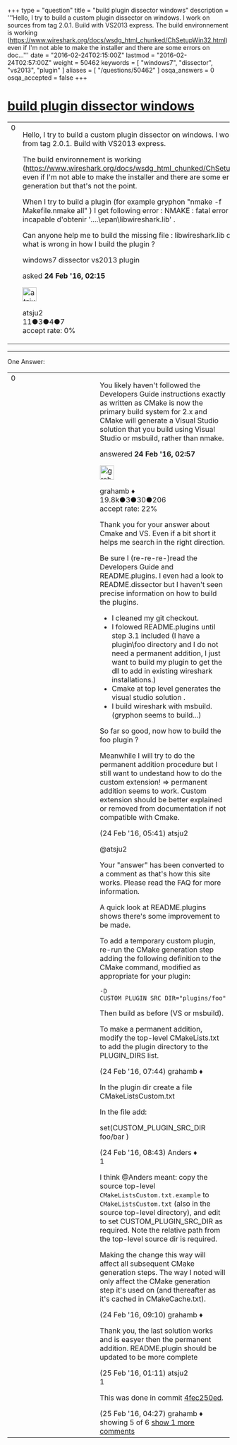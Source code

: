 +++
type = "question"
title = "build plugin dissector windows"
description = '''Hello, I try to build a custom plugin dissector on windows. I work on sources from tag 2.0.1. Build with VS2013 express. The build environnement is working (https://www.wireshark.org/docs/wsdg_html_chunked/ChSetupWin32.html) even if I&#x27;m not able to make the installer and there are some errors on doc...'''
date = "2016-02-24T02:15:00Z"
lastmod = "2016-02-24T02:57:00Z"
weight = 50462
keywords = [ "windows7", "dissector", "vs2013", "plugin" ]
aliases = [ "/questions/50462" ]
osqa_answers = 0
osqa_accepted = false
+++

<div class="headNormal">

# [build plugin dissector windows](/questions/50462/build-plugin-dissector-windows)

</div>

<div id="main-body">

<div id="askform">

<table id="question-table" style="width:100%;"><colgroup><col style="width: 50%" /><col style="width: 50%" /></colgroup><tbody><tr class="odd"><td style="width: 30px; vertical-align: top"><div class="vote-buttons"><div id="post-50462-score" class="post-score" title="current number of votes">0</div><div id="favorite-count" class="favorite-count"></div></div></td><td><div id="item-right"><div class="question-body"><p>Hello, I try to build a custom plugin dissector on windows. I work on sources from tag 2.0.1. Build with VS2013 express.</p><p>The build environnement is working (<a href="https://www.wireshark.org/docs/wsdg_html_chunked/ChSetupWin32.html)">https://www.wireshark.org/docs/wsdg_html_chunked/ChSetupWin32.html)</a> even if I'm not able to make the installer and there are some errors on doc generation but that's not the point.</p><p>When I try to build a plugin (for example gryphon "nmake -f Makefile.nmake all" ) I get following error : NMAKE : fatal error U1073: incapable d'obtenir '....\epan\libwireshark.lib' .</p><p>Can anyone help me to build the missing file : libwireshark.lib or explein what is wrong in how I build the plugin ?</p></div><div id="question-tags" class="tags-container tags">windows7 dissector vs2013 plugin</div><div id="question-controls" class="post-controls"></div><div class="post-update-info-container"><div class="post-update-info post-update-info-user"><p>asked <strong>24 Feb '16, 02:15</strong></p><img src="https://secure.gravatar.com/avatar/195c8bfd4768041efdfdd094508cc2bc?s=32&amp;d=identicon&amp;r=g" class="gravatar" width="32" height="32" alt="atsju2&#39;s gravatar image" /><p>atsju2<br />
<span class="score" title="11 reputation points">11</span><span title="3 badges"><span class="badge1">●</span><span class="badgecount">3</span></span><span title="4 badges"><span class="silver">●</span><span class="badgecount">4</span></span><span title="7 badges"><span class="bronze">●</span><span class="badgecount">7</span></span><br />
<span class="accept_rate" title="Rate of the user&#39;s accepted answers">accept rate:</span> <span title="atsju2 has no accepted answers">0%</span></p></div></div><div id="comments-container-50462" class="comments-container"></div><div id="comment-tools-50462" class="comment-tools"></div><div class="clear"></div><div id="comment-50462-form-container" class="comment-form-container"></div><div class="clear"></div></div></td></tr></tbody></table>

------------------------------------------------------------------------

<div class="tabBar">

<span id="sort-top"></span>

<div class="headQuestions">

One Answer:

</div>

</div>

<span id="50464"></span>

<div id="answer-container-50464" class="answer">

<table style="width:100%;"><colgroup><col style="width: 50%" /><col style="width: 50%" /></colgroup><tbody><tr class="odd"><td style="width: 30px; vertical-align: top"><div class="vote-buttons"><div id="post-50464-score" class="post-score" title="current number of votes">0</div></div></td><td><div class="item-right"><div class="answer-body"><p>You likely haven't followed the Developers Guide instructions exactly as written as CMake is now the primary build system for 2.x and CMake will generate a Visual Studio solution that you build using Visual Studio or msbuild, rather than nmake.</p></div><div class="answer-controls post-controls"></div><div class="post-update-info-container"><div class="post-update-info post-update-info-user"><p>answered <strong>24 Feb '16, 02:57</strong></p><img src="https://secure.gravatar.com/avatar/d2a7e24ca66604c749c7c88c1da8ff78?s=32&amp;d=identicon&amp;r=g" class="gravatar" width="32" height="32" alt="grahamb&#39;s gravatar image" /><p>grahamb ♦<br />
<span class="score" title="19834 reputation points"><span>19.8k</span></span><span title="3 badges"><span class="badge1">●</span><span class="badgecount">3</span></span><span title="30 badges"><span class="silver">●</span><span class="badgecount">30</span></span><span title="206 badges"><span class="bronze">●</span><span class="badgecount">206</span></span><br />
<span class="accept_rate" title="Rate of the user&#39;s accepted answers">accept rate:</span> <span title="grahamb has 274 accepted answers">22%</span></p></div></div><div id="comments-container-50464" class="comments-container"><span id="50466"></span><div id="comment-50466" class="comment"><div id="post-50466-score" class="comment-score"></div><div class="comment-text"><p>Thank you for your answer about Cmake and VS. Even if a bit short it helps me search in the right direction.</p><p>Be sure I (re-re-re-)read the Developers Guide and README.plugins. I even had a look to README.dissector but I haven't seen precise information on how to build the plugins.</p><ul><li>I cleaned my git checkout.</li><li>I folowed README.plugins until step 3.1 included (I have a plugin\foo directory and I do not need a permanent addition, I just want to build my plugin to get the dll to add in existing wireshark installations.)</li><li>Cmake at top level generates the visual studio solution .</li><li>I build wireshark with msbuild. (gryphon seems to build...)</li></ul><p>So far so good, now how to build the foo plugin ?</p><p>Meanwhile I will try to do the permanent addition procedure but I still want to undestand how to do the custom extension! =&gt; permanent addition seems to work. Custom extension should be better explained or removed from documentation if not compatible with Cmake.</p></div><div id="comment-50466-info" class="comment-info"><span class="comment-age">(24 Feb '16, 05:41)</span> atsju2</div></div><span id="50470"></span><div id="comment-50470" class="comment"><div id="post-50470-score" class="comment-score"></div><div class="comment-text"><p>@atsju2</p><p>Your "answer" has been converted to a comment as that's how this site works. Please read the FAQ for more information.</p><p>A quick look at README.plugins shows there's some improvement to be made.</p><p>To add a temporary custom plugin, re-run the CMake generation step adding the following definition to the CMake command, modified as appropriate for your plugin:</p><pre><code>-D CUSTOM_PLUGIN_SRC_DIR=&quot;plugins/foo&quot;</code></pre><p>Then build as before (VS or msbuild).</p><p>To make a permanent addition, modify the top-level CMakeLists.txt to add the plugin directory to the PLUGIN_DIRS list.</p></div><div id="comment-50470-info" class="comment-info"><span class="comment-age">(24 Feb '16, 07:44)</span> grahamb ♦</div></div><span id="50474"></span><div id="comment-50474" class="comment"><div id="post-50474-score" class="comment-score"></div><div class="comment-text"><p>In the plugin dir create a file CMakeListsCustom.txt</p><p>In the file add:</p><p>set(CUSTOM_PLUGIN_SRC_DIR foo/bar )</p></div><div id="comment-50474-info" class="comment-info"><span class="comment-age">(24 Feb '16, 08:43)</span> Anders ♦</div></div><span id="50475"></span><div id="comment-50475" class="comment"><div id="post-50475-score" class="comment-score">1</div><div class="comment-text"><p>I think @Anders meant: copy the source top-level <code>CMakeListsCustom.txt.example</code> to <code>CMakeListsCustom.txt</code> (also in the source top-level directory), and edit to set CUSTOM_PLUGIN_SRC_DIR as required. Note the relative path from the top-level source dir is required.</p><p>Making the change this way will affect all subsequent CMake generation steps. The way I noted will only affect the CMake generation step it's used on (and thereafter as it's cached in CMakeCache.txt).</p></div><div id="comment-50475-info" class="comment-info"><span class="comment-age">(24 Feb '16, 09:10)</span> grahamb ♦</div></div><span id="50495"></span><div id="comment-50495" class="comment not_top_scorer"><div id="post-50495-score" class="comment-score"></div><div class="comment-text"><p>Thank you, the last solution works and is easyer then the permanent addition. README.plugin should be updated to be more complete</p></div><div id="comment-50495-info" class="comment-info"><span class="comment-age">(25 Feb '16, 01:11)</span> atsju2</div></div><span id="50504"></span><div id="comment-50504" class="comment"><div id="post-50504-score" class="comment-score">1</div><div class="comment-text"><p>This was done in commit <a href="https://code.wireshark.org/review/gitweb?p=wireshark.git;a=commitdiff;h=4fec250ed953192b3de697f6fb6b773d03e1a0c5">4fec250ed</a>.</p></div><div id="comment-50504-info" class="comment-info"><span class="comment-age">(25 Feb '16, 04:27)</span> grahamb ♦</div></div></div><div id="comment-tools-50464" class="comment-tools"><span class="comments-showing"> showing 5 of 6 </span> <a href="#" class="show-all-comments-link">show 1 more comments</a></div><div class="clear"></div><div id="comment-50464-form-container" class="comment-form-container"></div><div class="clear"></div></div></td></tr></tbody></table>

</div>

<div class="paginator-container-left">

</div>

</div>

</div>

